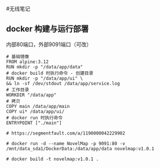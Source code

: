 #无线笔记


## docker 构建与运行部署

内部80端口，外部9091端口（可改）

    # 基础镜像
    FROM alpine:3.12
    RUN mkdir -p "/data/app/data"
    # docker build 时执行命令 - 创建目录
    RUN mkdir -p "/data/app/ui" \
    && ln -sf /dev/stdout /data/app/service.log
    # 工作目录
    WORKDIR "/data/app"
    # 拷贝
    COPY main /data/app/main
    COPY ui* /data/app/ui/
    # docker run 时执行命令
    ENTRYPOINT ["./main"]

    # https://segmentfault.com/a/1190000042229902

    # docker run -d --name NovelMap -p 9091:80 -v /mnt/data_sda1/DockerData:/data/app/data novelmap:v1.0.1

    # docker build -t novelmap:v1.0.1 .